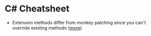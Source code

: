 C# Cheatsheet
=============

- Extension methods differ from monkey patching since you can't override existing methods ([more](https://blog.codinghorror.com/monkeypatching-for-humans/))
